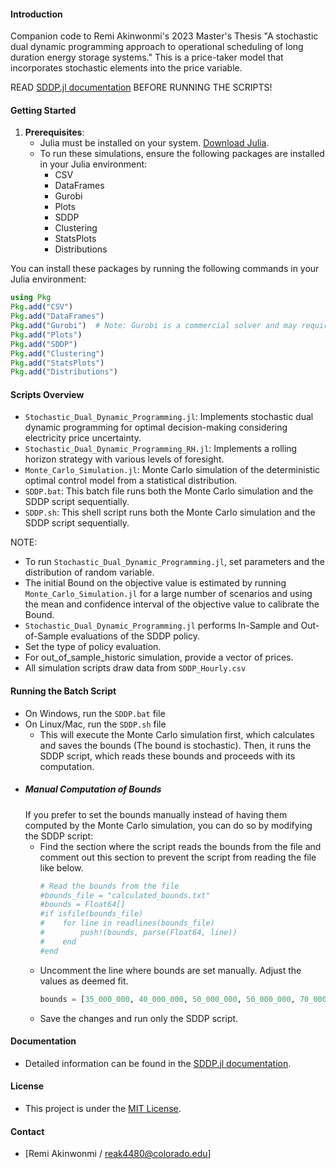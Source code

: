 #### Introduction
Companion code to Remi Akinwonmi's 2023 Master's Thesis "A stochastic dual dynamic programming approach to operational scheduling of long duration energy storage systems." This is a price-taker model that incorporates stochastic elements into the price variable.

READ [SDDP.jl documentation](https://sddp.dev/stable) BEFORE RUNNING THE SCRIPTS!

#### Getting Started
1. **Prerequisites**: 
   - Julia must be installed on your system. [Download Julia](https://julialang.org/downloads/).
   - To run these simulations, ensure the following packages are installed in your Julia environment:
      - CSV
      - DataFrames
      - Gurobi
      - Plots
      - SDDP
      - Clustering
      - StatsPlots
      - Distributions

You can install these packages by running the following commands in your Julia environment:

```julia
using Pkg
Pkg.add("CSV")
Pkg.add("DataFrames")
Pkg.add("Gurobi")  # Note: Gurobi is a commercial solver and may require a license.
Pkg.add("Plots")
Pkg.add("SDDP")
Pkg.add("Clustering")
Pkg.add("StatsPlots")
Pkg.add("Distributions")
```

#### Scripts Overview
- `Stochastic_Dual_Dynamic_Programming.jl`: Implements stochastic dual dynamic programming for optimal decision-making considering electricity price uncertainty.
- `Stochastic_Dual_Dynamic_Programming_RH.jl`: Implements a rolling horizon strategy with various levels of foresight.
- `Monte_Carlo_Simulation.jl`: Monte Carlo simulation of the deterministic optimal control model from a statistical distribution.
- `SDDP.bat`: This batch file runs both the Monte Carlo simulation and the SDDP script sequentially.
- `SDDP.sh`: This shell script runs both the Monte Carlo simulation and the SDDP script sequentially.

NOTE:
- To run `Stochastic_Dual_Dynamic_Programming.jl`, set parameters and the distribution of random variable.
- The initial Bound on the objective value is estimated by running `Monte_Carlo_Simulation.jl` for a large number of scenarios and using the mean and confidence interval of the objective value to calibrate the Bound.
- `Stochastic_Dual_Dynamic_Programming.jl` performs In-Sample and Out-of-Sample evaluations of the SDDP policy.
- Set the type of policy evaluation.
- For out_of_sample_historic simulation, provide a vector of prices.
- All simulation scripts draw data from `SDDP_Hourly.csv`

#### Running the Batch Script
- On Windows, run the `SDDP.bat` file
- On Linux/Mac, run the `SDDP.sh` file
   - This will execute the Monte Carlo simulation first, which calculates and saves the bounds (The bound is stochastic). Then, it runs the SDDP script, which reads these bounds and proceeds with its computation.
- ##### Manual Computation of Bounds
   If you prefer to set the bounds manually instead of having them computed by the Monte Carlo simulation, you can do so by modifying the SDDP script:
   - Find the section where the script reads the bounds from the file and comment out this section to prevent the script from reading the file like below.
     ```julia
     # Read the bounds from the file
     #bounds_file = "calculated_bounds.txt"
     #bounds = Float64[]
     #if isfile(bounds_file)
     #    for line in readlines(bounds_file)
     #        push!(bounds, parse(Float64, line))
     #    end
     #end
     ```
  - Uncomment the line where bounds are set manually. Adjust the values as deemed fit.
    ```julia
    bounds = [35_000_000, 40_000_000, 50_000_000, 50_000_000, 70_000_000]
    ```
  - Save the changes and run only the SDDP script.

    
#### Documentation
- Detailed information can be found in the [SDDP.jl documentation](https://sddp.dev/stable).

#### License
- This project is under the [MIT License](LICENSE).

#### Contact
- [Remi Akinwonmi / reak4480@colorado.edu]
